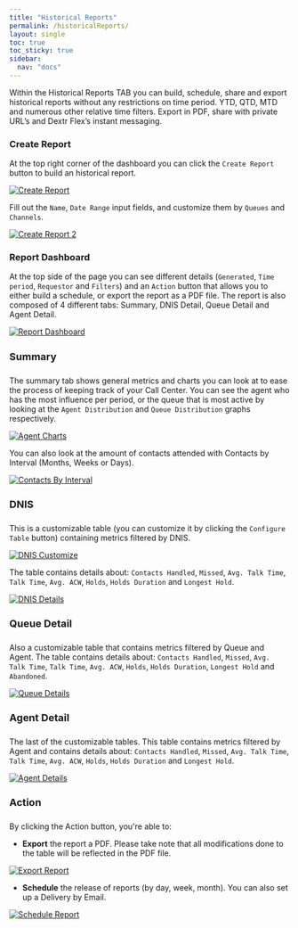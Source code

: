 ```yaml
---
title: "Historical Reports"
permalink: /historicalReports/
layout: single
toc: true
toc_sticky: true
sidebar: 
  nav: "docs"
---
```


Within the Historical Reports TAB you can build, schedule, share and export historical reports without any restrictions on time period. YTD, QTD, MTD and numerous other relative time filters. Export in PDF, share with private URL’s and Dextr Flex’s instant messaging.

### Create Report

At the top right corner of the dashboard you can click the `Create Report` button to build an historical report. 

[![Create Report](/assets/images/create-report.jpg)](/assets/images/create-report.jpg)

Fill out the `Name`, `Date Range` input fields, and customize them by `Queues` and `Channels`.

[![Create Report 2](/assets/images/create-report2.jpg)](/assets/images/create-report2.jpg)

### Report Dashboard

At the top side of the page you can see different details (`Generated`, `Time period`, `Requestor` and `Filters`) and an `Action` button that allows you to either build a schedule, or export the report as a PDF file. The report is also composed of 4 different tabs: Summary, DNIS Detail, Queue Detail and Agent Detail.

[![Report Dashboard](/assets/images/report-dashboard.jpg)](/assets/images/report-dashboard.jpg)

#### Summary

The summary tab shows general metrics and charts you can look at to ease the process of keeping track of your Call Center. You can see the agent who has the most influence per period, or the queue that is most active by looking at the `Agent Distribution` and `Queue Distribution` graphs respectively. 

[![Agent Charts](/assets/images/agent-queue-distribution.jpg)](/assets/images/agent-queue-distritbution.jpg)

You can also look at the amount of contacts attended with Contacts by Interval (Months, Weeks or Days).

[![Contacts By Interval](/assets/images/contacts-by-interval.jpg)](/assets/images/contacts-by-interval.jpg)

#### DNIS

This is a customizable table (you can customize it by clicking the `Configure Table` button) containing metrics filtered by DNIS.

[![DNIS Customize](/assets/images/dnis-customize.jpg)](/assets/images/dnis-customize.jpg)

The table contains details about: `Contacts Handled`, `Missed`, `Avg. Talk Time`, `Talk Time`, `Avg. ACW`, `Holds`, `Holds Duration` and `Longest Hold`. 

[![DNIS Details](/assets/images/dnis-detail.jpg)](/assets/images/dnis-detail.jpg)

#### Queue Detail

Also a customizable table that contains metrics filtered by Queue and Agent. The table contains details about: `Contacts Handled`, `Missed`, `Avg. Talk Time`, `Talk Time`, `Avg. ACW`, `Holds`, `Holds Duration`, `Longest Hold` and `Abandoned`.

[![Queue Details](/assets/images/queue-detail.jpg)](/assets/images/queue-detail.jpg)

#### Agent Detail

The last of the customizable tables. This table contains metrics filtered by Agent and contains details about: `Contacts Handled`, `Missed`, `Avg. Talk Time`, `Talk Time`, `Avg. ACW`, `Holds`, `Holds Duration` and `Longest Hold`.

[![Agent Details](/assets/images/agent-detail.jpg)](/assets/images/agent-detail.jpg)

#### Action

By clicking the Action button, you're able to:
- **Export** the report a PDF. Please take note that all modifications done to the table will be reflected in the PDF file.

[![Export Report](/assets/images/export-report.jpg)](/assets/images/export-report.jpg)

- **Schedule** the release of reports (by day, week, month). You can also set up a Delivery by Email.

[![Schedule Report](/assets/images/schedule-report.jpg)](/assets/images/schedule-report.jpg)

<style>
   h4 {
      font-size: 18px;
   }
</style>



